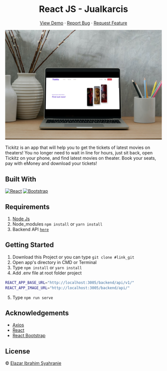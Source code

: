 <h1 align="center">React JS - Jualkarcis</h1>
  <p align="center">
    <a href="https://jualkarcis.netlify.app/">View Demo</a>
    ·
    <a href="https://github.com/elazsyahranie/jualkarcis_revisi_frontend/issues">Report Bug</a>
    ·
    <a href="https://github.com/elazsyahranie/jualkarcis_revisi_frontend/pulls">Request Feature</a>
  </p>
  
![Image Banner](https://raw.githubusercontent.com/elazsyahranie/jualkarcis_revisi_frontend/main/src/Pages/Components/tickitz_preview.jpg)

Tickitz is an app that will help you to get the tickets of latest movies on theaters! You no longer need to wait in line for hours, just sit back, open Tickitz on your phone, and find latest movies on theater. Book your seats, pay with eMoney and download your tickets!

## Built With

[![React](https://img.shields.io/badge/React-v17.0.2-blue)](https://github.com/facebook/react)
[![Bootstrap](https://img.shields.io/badge/Bootstrap-v4.6.x-blue)](https://github.com/react-bootstrap/react-bootstrap)

## Requirements

1. <a href="https://nodejs.org/en/download/">Node Js</a>
2. Node_modules `npm install` or `yarn install`
3. Backend API [`here`](https://github.com/elazsyahranie/jualkarcis_revisi_backend)

## Getting Started

1. Download this Project or you can type `git clone #link_git`
2. Open app's directory in CMD or Terminal
3. Type `npm install` or `yarn install`
4. Add .env file at root folder project

```sh
REACT_APP_BASE_URL="http://localhost:3005/backend/api/v1/"
REACT_APP_IMAGE_URL="http://localhost:3005/backend/api/"
```

5. Type `npm run serve`

## Acknowledgements

- [Axios](https://www.npmjs.com/package/axios)
- [React](https://reactjs.org/)
- [React Bootstrap](https://react-bootstrap.github.io/)

## License

© [Elazar Ibrahim Syahranie](https://github.com/elazsyahranie/)
